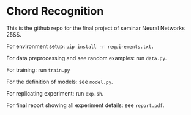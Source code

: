 # Chord Recognition

This is the github repo for the final project of seminar Neural Networks 25SS.

For environment setup:  `pip install -r requirements.txt.`

For data preprocessing and see random examples: run `data.py`.

For training: run `train.py`

For the definition of models: see `model.py`.

For replicating experiment: run `exp.sh`.

For final report showing all experiment details: see `report.pdf`.
